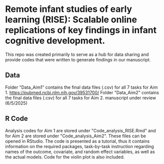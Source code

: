 # Remote infant studies of early learning (RISE): Scalable online replications of key findings in infant cognitive development.

This repo was created primarily to serve as a hub for data sharing and provide codes that were written to generate findings in our manuscript. 

## Data 

Folder "Data_Aim1" contains the final data files (.csv) for all 7 tasks for Aim 1. https://pubmed.ncbi.nlm.nih.gov/39531700/ 
Folder "Data_Aim2" contains the final data files (.csv) for all 7 tasks for Aim 2. manuscript under review (6/5/2025)


## R Code

Analysis codes for Aim 1 are stored under "Code_analysis_RISE.Rmd" and for Aim 2 are stored under "Code_analysis_Aim2". These files can be opened in RStudio. The code is presented as a tutorial, thus it contains information on the required packages, task-by-task instruction regarding names of the outcome, covariate, and random effect variables, as well as the actual models. Code for the violin plot is also included. 
